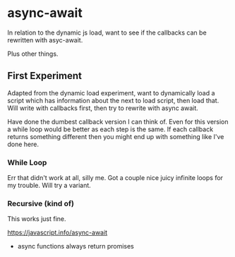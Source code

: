 async-await
===========

In relation to the dynamic js load, want to see if the callbacks can be rewritten with asyc-await.

Plus other things.


First Experiment
----------------

Adapted from the dynamic load experiment, want to dynamically load a script which has information about the next to load script, then load that.
Will write with callbacks first, then try to rewrite with async await.

Have done the dumbest callback version I can think of.
Even for this version a while loop would be better as each step is the same.
If each callback returns something different then you might end up with something like I've done here.

### While Loop
Err that didn't work at all, silly me. Got a couple nice juicy infinite loops for my trouble.
Will try a variant.

### Recursive (kind of)
This works just fine.

https://javascript.info/async-await

* async functions always return promises

